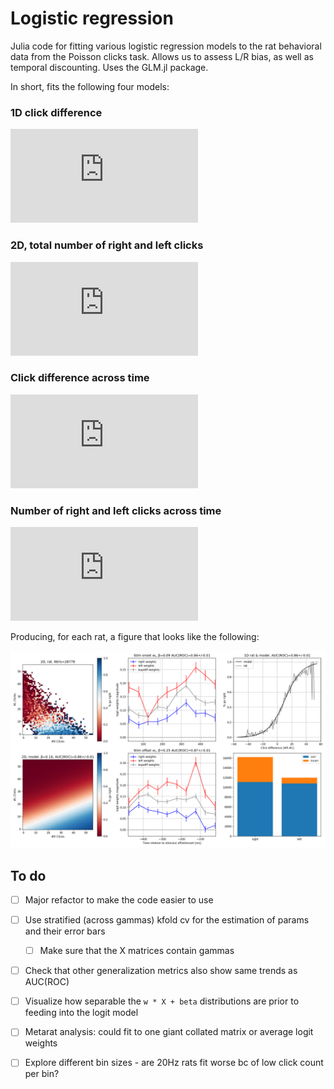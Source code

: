 # Logistic regression

Julia code for fitting various logistic regression models to the rat behavioral
data from the Poisson clicks task. Allows us to assess L/R bias, as well as
temporal discounting. Uses the GLM.jl package.

In short, fits the following four models:

### 1D click difference
![equation](https://latex.codecogs.com/svg.latex?log%28%5Cfrac%7Bp_R%7D%7B1%20-%20p_R%7D%29%20%3D%20w%20%5CDelta_%7Bclicks%7D%20&plus;%20%5Cbeta)

### 2D, total number of right and left clicks
![equation](https://latex.codecogs.com/svg.latex?log%28%5Cfrac%7Bp_R%7D%7B1%20-%20p_R%7D%29%20%3D%20w_L%20N_L%20&plus;%20w_R%20N_R%20&plus;%20%5Cbeta)

### Click difference across time
![equation](https://latex.codecogs.com/svg.latex?log%28%5Cfrac%7Bp_R%7D%7B1%20-%20p_R%7D%29%20%3D%20w_1%20%5CDelta_1%20&plus;%20w_2%20%5CDelta_2%20&plus;%20...%20&plus;%20w_N%20%5CDelta_N%20&plus;%20%5Cbeta)

### Number of right and left clicks across time
![equation](https://latex.codecogs.com/svg.latex?log%28%5Cfrac%7Bp_R%7D%7B1%20-%20p_R%7D%29%20%3D%20w_%7BR1%7D%20N_%7BR1%7D%20&plus;%20w_%7BR2%7D%20N_%7BR2%7D%20&plus;%20...%20&plus;%20w_%7BL1%7D%20N_%7BL1%7D%20&plus;%20...%20%5Cbeta)

Producing, for each rat, a figure that looks like the following:

![image](figs/K317_frequency_40Hz_example_fig.png)

## To do

- [ ] Major refactor to make the code easier to use
- [ ] Use stratified (across gammas) kfold cv for the estimation of params and their error bars
    - [ ] Make sure that the X matrices contain gammas
- [ ] Check that other generalization metrics also show same trends as AUC(ROC)
- [ ] Visualize how separable the `w * X + beta` distributions are prior to feeding into the logit model
- [ ] Metarat analysis: could fit to one giant collated matrix or average logit weights
- [ ] Explore different bin sizes - are 20Hz rats fit worse bc of low click count per bin?

